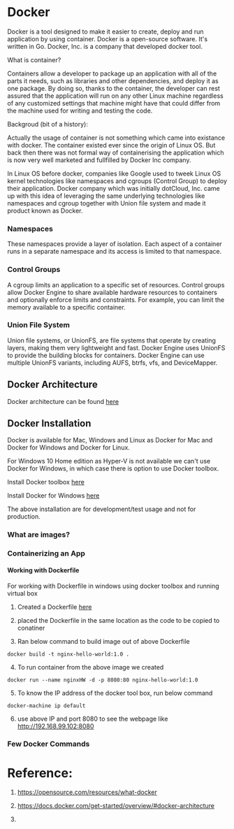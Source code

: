 # Docker

Docker is a tool designed to make it easier to create, deploy and run application by using container. Docker is a open-source software. It's written in Go.
Docker, Inc. is a company that developed docker tool.


What is container?

Containers allow a developer to package up an application with all of the parts it needs, such as libraries and other dependencies, and deploy it as one package. By doing so, thanks to the container, the developer can rest assured that the application will run on any other Linux machine regardless of any customized settings that machine might have that could differ from the machine used for writing and testing the code.

Backgroud (bit of a history):

Actually the usage of container is not something which came into existance with docker. The container existed ever since the origin of Linux OS. But back then there was not formal way of containerising the application which is now very well marketed and fullfilled by Docker Inc company.

In Linux OS before docker, companies like Google used to tweek Linux OS kernel technologies like namespaces and cgroups (Control Group) to deploy their application. 
Docker company which was initially dotCloud, Inc. came up with this idea of leveraging the same underlying technologies like namespaces and cgroup together with Union file system and made it product known as Docker.


### Namespaces
These namespaces provide a layer of isolation. Each aspect of a container runs in a separate namespace and its access is limited to that namespace.

### Control Groups
A cgroup limits an application to a specific set of resources. Control groups allow Docker Engine to share available hardware resources to containers and optionally enforce limits and constraints. For example, you can limit the memory available to a specific container.

### Union File System
Union file systems, or UnionFS, are file systems that operate by creating layers, making them very lightweight and fast. Docker Engine uses UnionFS to provide the building blocks for containers. Docker Engine can use multiple UnionFS variants, including AUFS, btrfs, vfs, and DeviceMapper.


## Docker Architecture

Docker architecture can be found [here](https://docs.docker.com/get-started/overview/#docker-architecture)


## Docker Installation

Docker is available for Mac, Windows and Linux as Docker for Mac and Docker for Windows and Docker for Linux.

For Windows 10 Home edition as Hyper-V is not available we can't use Docker for Windows, in which case there is option to use Docker toolbox.

Install Docker toolbox [here](https://docs.bitnami.com/containers/how-to/install-docker-in-windows/)

Install Docker for Windows [here](https://docs.docker.com/docker-for-windows/install/)

The above installation are for development/test usage and not for production.



### What are images?


### Containerizing an App

#### Working with Dockerfile
For working with Dockerfile in windows using docker toolbox and running virtual box 

1. Created a Dockerfile [here](https://github.com/goutamsh/docker-learning/blob/master/nginx/Dockerfile)

2. placed the Dockerfile in the same location as the code to be copied to conatiner

3. Ran below command to build image out of above Dockerfile
```
docker build -t nginx-hello-world:1.0 .  
```

4. To run container from the above image we created 
```
docker run --name nginxHW -d -p 8080:80 nginx-hello-world:1.0
```

5. To know the IP address of the docker tool box, run below command 
```
docker-machine ip default
```

6. use above IP and port 8080 to see the webpage like http://192.168.99.102:8080





### Few Docker Commands





# Reference:

1. https://opensource.com/resources/what-docker

2. https://docs.docker.com/get-started/overview/#docker-architecture

3. 